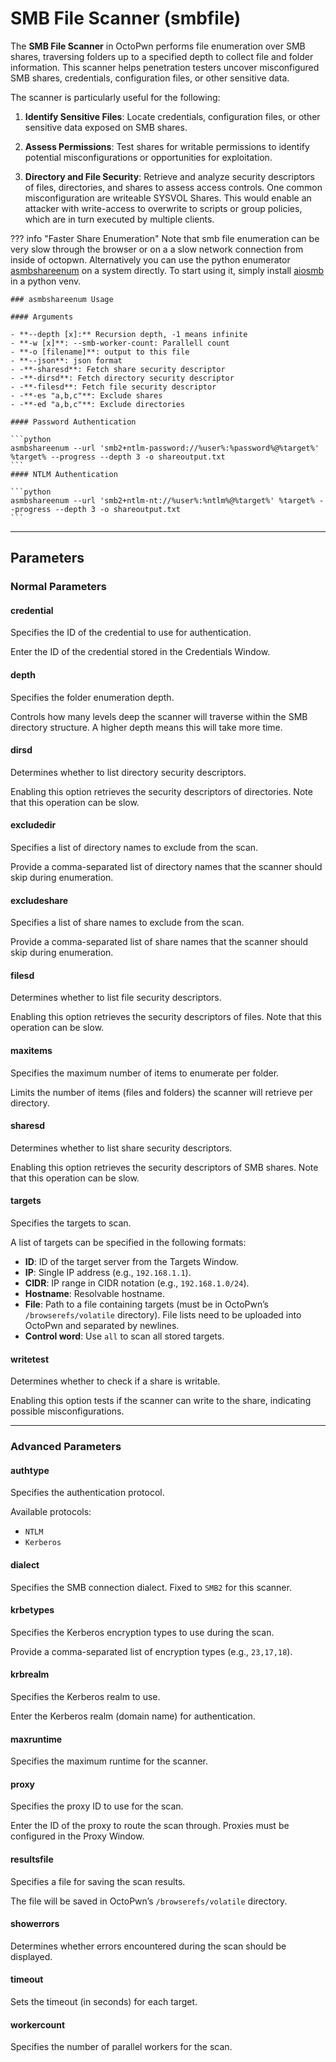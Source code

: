 # SMB File Scanner (smbfile)

The **SMB File Scanner** in OctoPwn performs file enumeration over SMB shares, traversing folders up to a specified depth to collect file and folder information. This scanner helps penetration testers uncover misconfigured SMB shares, credentials, configuration files, or other sensitive data.

The scanner is particularly useful for the following:

1. **Identify Sensitive Files**:
Locate credentials, configuration files, or other sensitive data exposed on SMB shares.

2. **Assess Permissions**:
Test shares for writable permissions to identify potential misconfigurations or opportunities for exploitation.

3. **Directory and File Security**:
Retrieve and analyze security descriptors of files, directories, and shares to assess access controls.
One common misconfiguration are writeable SYSVOL Shares. This would enable an attacker with write-access  to overwrite to scripts or group policies, which are in turn executed by multiple clients.


??? info "Faster Share Enumeration"
	Note that smb file enumeration can be very slow through the browser or on a a slow network connection from inside of octopwn. Alternatively you can use the python enumerator [asmbshareenum](https://github.com/skelsec/aiosmb/blob/main/aiosmb/examples/smbshareenum.py) on a system directly. To start using it, simply install [aiosmb](https://github.com/skelsec/aiosmb) in a python venv.
	
	

	### asmbshareenum Usage
	
	#### Arguments
	
	- **--depth [x]:** Recursion depth, -1 means infinite
	- **-w [x]**: --smb-worker-count: Parallell count
	- **-o [filename]**: output to this file 
	- **--json**: json format
	- -**-sharesd**: Fetch share security descriptor
	- -**-dirsd**: Fetch directory security descriptor
	- -**-filesd**: Fetch file security descriptor
	- -**-es "a,b,c"**: Exclude shares
	- -**-ed "a,b,c"**: Exclude directories
	
	#### Password Authentication
	
	```python
	asmbshareenum --url 'smb2+ntlm-password://%user%:%password%@%target%' %target% --progress --depth 3 -o shareoutput.txt
	```
	#### NTLM Authentication
	
	```python
	asmbshareenum --url 'smb2+ntlm-nt://%user%:%ntlm%@%target%' %target% --progress --depth 3 -o shareoutput.txt
	```


---

## Parameters

### Normal Parameters

#### credential
Specifies the ID of the credential to use for authentication.

Enter the ID of the credential stored in the Credentials Window.

#### depth
Specifies the folder enumeration depth.

Controls how many levels deep the scanner will traverse within the SMB directory structure. A higher depth means this will take more time. 

#### dirsd
Determines whether to list directory security descriptors.

Enabling this option retrieves the security descriptors of directories. Note that this operation can be slow.

#### excludedir
Specifies a list of directory names to exclude from the scan.

Provide a comma-separated list of directory names that the scanner should skip during enumeration.
#### excludeshare
Specifies a list of share names to exclude from the scan.

Provide a comma-separated list of share names that the scanner should skip during enumeration.

#### filesd
Determines whether to list file security descriptors.

Enabling this option retrieves the security descriptors of files. Note that this operation can be slow.

#### maxitems
Specifies the maximum number of items to enumerate per folder.

Limits the number of items (files and folders) the scanner will retrieve per directory.

#### sharesd
Determines whether to list share security descriptors.

Enabling this option retrieves the security descriptors of SMB shares. Note that this operation can be slow.

#### targets
Specifies the targets to scan.

A list of targets can be specified in the following formats:

- **ID**: ID of the target server from the Targets Window.
- **IP**: Single IP address (e.g., `192.168.1.1`).
- **CIDR**: IP range in CIDR notation (e.g., `192.168.1.0/24`).
- **Hostname**: Resolvable hostname.
- **File**: Path to a file containing targets (must be in OctoPwn’s `/browserefs/volatile` directory). File lists need to be uploaded into OctoPwn and separated by newlines.
- **Control word**: Use `all` to scan all stored targets.
#### writetest
Determines whether to check if a share is writable.

Enabling this option tests if the scanner can write to the share, indicating possible misconfigurations. 

---

### Advanced Parameters

#### authtype
Specifies the authentication protocol.

Available protocols:

- `NTLM`
- `Kerberos`
#### dialect
Specifies the SMB connection dialect. Fixed to `SMB2` for this scanner.

#### krbetypes
Specifies the Kerberos encryption types to use during the scan.

Provide a comma-separated list of encryption types (e.g., `23,17,18`).

#### krbrealm
Specifies the Kerberos realm to use.

Enter the Kerberos realm (domain name) for authentication.

#### maxruntime
Specifies the maximum runtime for the scanner.

#### proxy
Specifies the proxy ID to use for the scan.

Enter the ID of the proxy to route the scan through. Proxies must be configured in the Proxy Window.

#### resultsfile
Specifies a file for saving the scan results.

The file will be saved in OctoPwn’s `/browserefs/volatile` directory.

#### showerrors
Determines whether errors encountered during the scan should be displayed.

#### timeout
Sets the timeout (in seconds) for each target.

#### workercount
Specifies the number of parallel workers for the scan.
